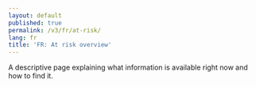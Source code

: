 ```yaml
---
layout: default
published: true
permalink: /v3/fr/at-risk/
lang: fr
title: 'FR: At risk overview'
---
```


A descriptive page explaining what information is available right now and how to find it.
